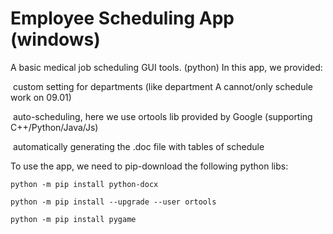 # Employee Scheduling App (windows)
A basic medical job scheduling GUI tools. (python)
In this app, we provided:

&nbsp;custom setting for departments (like department A cannot/only schedule work on 09.01)

&nbsp;auto-scheduling, here we use ortools lib provided by Google (supporting C++/Python/Java/Js)

&nbsp;automatically generating the .doc file with tables of schedule

To use the app, we need to pip-download the following python libs:

```
python -m pip install python-docx
```
```
python -m pip install --upgrade --user ortools
```
```
python -m pip install pygame
```

